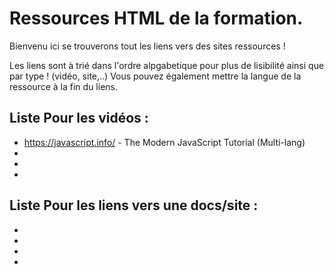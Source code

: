 # Ressources HTML de la formation.  

Bienvenu ici se trouverons tout les liens vers des sites ressources !  

Les liens sont à trié dans l'ordre alpgabetique pour plus de lisibilité ainsi que par type ! (vidéo, site,..)
Vous pouvez également mettre la langue de la ressource à la fin du liens.

## Liste Pour les vidéos :   
* https://javascript.info/ - The Modern JavaScript Tutorial (Multi-lang) 
* 
* 
* 
  
## Liste Pour les liens vers une docs/site :   
* 
* 
* 
* 